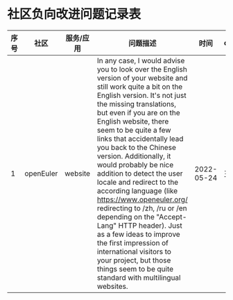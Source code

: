  # 社区负向改进问题记录表
 
|序号|社区|服务/应用|问题描述|时间|owner|
|--|--|--|--|--|--|
| 1 |openEuler | website| In any case, I would advise you to look over the English version of your website and still work quite a bit on the English version. It's not just the missing translations, but even if you are on the English website, there seem to be quite a few links that accidentally lead you back to the Chinese version. Additionally, it would probably be nice addition to detect the user locale and redirect to the according language (like https://www.openeuler.org/ redirecting to /zh, /ru or /en depending on the "Accept-Lang" HTTP header). Just as a few ideas to improve the first impression of international visitors to your project, but those things seem to be quite standard with multilingual websites. |2022-05-24| 王杏 |

